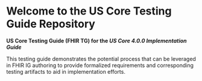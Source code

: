 
# Welcome to the US Core Testing Guide Repository

**US Core Testing Guide (FHIR TG) for the _US Core 4.0.0 Implementation Guide_**

This testing guide demonstrates the potential process that can be leveraged in FHIR IG authoring to provide formalized requirements and corresponding testing artifacts to aid in implementation efforts.
